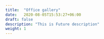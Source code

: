 ```yaml
---
title:  "Office gallery"
date:   2020-08-05T15:53:27+06:00
draft: false
description: "This is Future description"
weight: 1
---
```


